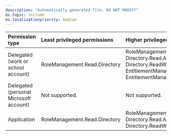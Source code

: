 ```yaml
---
description: "Automatically generated file. DO NOT MODIFY"
ms.topic: include
ms.localizationpriority: medium
---
```


|Permission type|Least privileged permissions|Higher privileged permissions|
|:---|:---|:---|
|Delegated (work or school account)|RoleManagement.Read.Directory|RoleManagement.ReadWrite.Directory, Directory.Read.All, Directory.ReadWrite.All, EntitlementManagement.Read.All, EntitlementManagement.ReadWrite.All|
|Delegated (personal Microsoft account)|Not supported.|Not supported.|
|Application|RoleManagement.Read.Directory|RoleManagement.ReadWrite.Directory, Directory.Read.All, Directory.ReadWrite.All|

